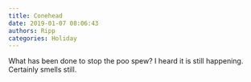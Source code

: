 ```yaml
---
title: Conehead
date: 2019-01-07 08:06:43
authors: Ripp
categories: Holiday
---
```


 What has been done to stop the poo spew? I heard it is still happening. Certainly smells still.